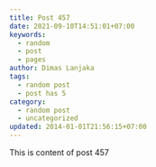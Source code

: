 ```yaml
---
title: Post 457
date: 2021-09-10T14:51:01+07:00
keywords:
  - random
  - post
  - pages
author: Dimas Lanjaka
tags:
  - random post
  - post has 5
category:
  - random post
  - uncategorized
updated: 2014-01-01T21:56:15+07:00
---
```

This is content of post 457